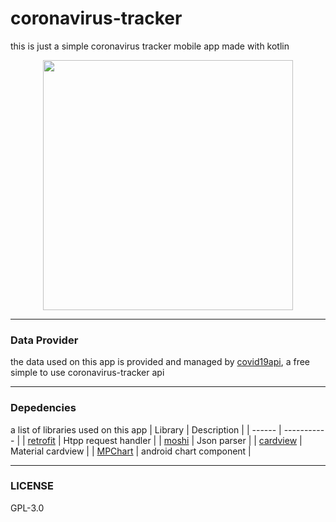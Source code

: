 # coronavirus-tracker
this is just a simple coronavirus tracker mobile app made with kotlin

<p align="center">
  <img src="https://raw.githubusercontent.com/ai-null/coronavirus-tracker/dev/screenshots/demo.gif" height="400px" />
</p>

___
### Data Provider
the data used on this app is provided and managed by [covid19api](https://covid19api.com/), a free simple to use coronavirus-tracker api

___
### Depedencies
a list of libraries used on this app
| Library | Description |
| ------  | ----------- |
| [retrofit](https://github.com/square/retrofit) | Htpp request handler |
| [moshi](https://github.com/square/moshi) | Json parser |
| [cardview](https://mvnrepository.com/artifact/androidx.cardview/cardview) | Material cardview |
| [MPChart](https://github.com/PhilJay/MPAndroidChart) | android chart component |

___
### LICENSE
GPL-3.0

